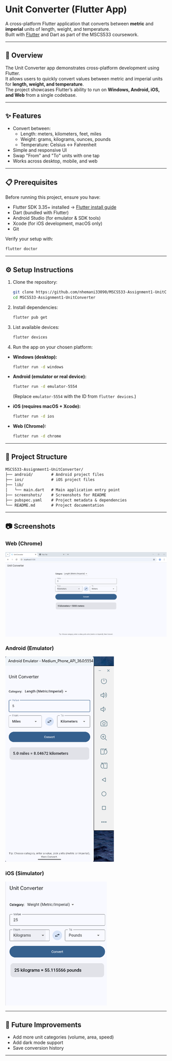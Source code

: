 # Unit Converter (Flutter App)

A cross-platform Flutter application that converts between **metric** and **imperial** units of length, weight, and temperature.  
Built with [Flutter](https://flutter.dev) and Dart as part of the MSCS533 coursework.

---

## 📖 Overview
The Unit Converter app demonstrates cross-platform development using Flutter.  
It allows users to quickly convert values between metric and imperial units for **length, weight, and temperature**.  
The project showcases Flutter’s ability to run on **Windows, Android, iOS, and Web** from a single codebase.

---

## ✨ Features
- Convert between:
  - Length: meters, kilometers, feet, miles
  - Weight: grams, kilograms, ounces, pounds
  - Temperature: Celsius ↔ Fahrenheit
- Simple and responsive UI
- Swap "From" and "To" units with one tap
- Works across desktop, mobile, and web

---

## 📋 Prerequisites
Before running this project, ensure you have:
- Flutter SDK 3.35+ installed → [Flutter install guide](https://docs.flutter.dev/get-started/install)
- Dart (bundled with Flutter)
- Android Studio (for emulator & SDK tools)
- Xcode (for iOS development, macOS only)
- Git

Verify your setup with:
```bash
flutter doctor
```

---

## ⚙️ Setup Instructions

1. Clone the repository:
   ```bash
   git clone https://github.com/nhemani33090/MSCS533-Assignment1-UnitConverter.git
   cd MSCS533-Assignment1-UnitConverter
   ```

2. Install dependencies:
   ```bash
   flutter pub get
   ```

3. List available devices:
   ```bash
   flutter devices
   ```

4. Run the app on your chosen platform:

- **Windows (desktop):**
  ```bash
  flutter run -d windows
  ```

- **Android (emulator or real device):**
  ```bash
  flutter run -d emulator-5554
  ```
  (Replace `emulator-5554` with the ID from `flutter devices`.)

- **iOS (requires macOS + Xcode):**
  ```bash
  flutter run -d ios
  ```

- **Web (Chrome):**
  ```bash
  flutter run -d chrome
  ```

---

## 📂 Project Structure
```
MSCS533-Assignment1-UnitConverter/
├── android/        # Android project files
├── ios/            # iOS project files
├── lib/
│   └── main.dart   # Main application entry point
├── screenshots/    # Screenshots for README
├── pubspec.yaml    # Project metadata & dependencies
└── README.md       # Project documentation
```

---

## 📷 Screenshots

### Web (Chrome)
![Web Screenshot](Screenshots/Web.png)

### Android (Emulator)
![Android Screenshot](Screenshots/Android.png)

### iOS (Simulator)
![iOS Screenshot](Screenshots/iOS.png)

---

## 🚀 Future Improvements
- Add more unit categories (volume, area, speed)
- Add dark mode support
- Save conversion history

---
